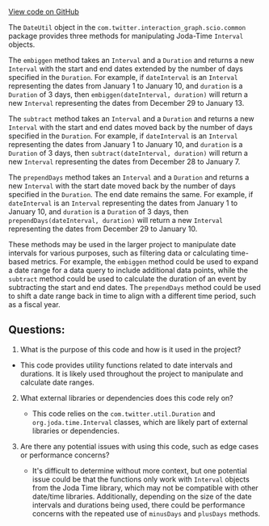 [View code on GitHub](https://github.com/misbahsy/the-algorithm/src/scala/com/twitter/interaction_graph/scio/common/DateUtil.scala)

The `DateUtil` object in the `com.twitter.interaction_graph.scio.common` package provides three methods for manipulating Joda-Time `Interval` objects. 

The `embiggen` method takes an `Interval` and a `Duration` and returns a new `Interval` with the start and end dates extended by the number of days specified in the `Duration`. For example, if `dateInterval` is an `Interval` representing the dates from January 1 to January 10, and `duration` is a `Duration` of 3 days, then `embiggen(dateInterval, duration)` will return a new `Interval` representing the dates from December 29 to January 13.

The `subtract` method takes an `Interval` and a `Duration` and returns a new `Interval` with the start and end dates moved back by the number of days specified in the `Duration`. For example, if `dateInterval` is an `Interval` representing the dates from January 1 to January 10, and `duration` is a `Duration` of 3 days, then `subtract(dateInterval, duration)` will return a new `Interval` representing the dates from December 28 to January 7.

The `prependDays` method takes an `Interval` and a `Duration` and returns a new `Interval` with the start date moved back by the number of days specified in the `Duration`. The end date remains the same. For example, if `dateInterval` is an `Interval` representing the dates from January 1 to January 10, and `duration` is a `Duration` of 3 days, then `prependDays(dateInterval, duration)` will return a new `Interval` representing the dates from December 29 to January 10.

These methods may be used in the larger project to manipulate date intervals for various purposes, such as filtering data or calculating time-based metrics. For example, the `embiggen` method could be used to expand a date range for a data query to include additional data points, while the `subtract` method could be used to calculate the duration of an event by subtracting the start and end dates. The `prependDays` method could be used to shift a date range back in time to align with a different time period, such as a fiscal year.
## Questions: 
 1. What is the purpose of this code and how is it used in the project?
   - This code provides utility functions related to date intervals and durations. It is likely used throughout the project to manipulate and calculate date ranges.

2. What external libraries or dependencies does this code rely on?
   - This code relies on the `com.twitter.util.Duration` and `org.joda.time.Interval` classes, which are likely part of external libraries or dependencies.

3. Are there any potential issues with using this code, such as edge cases or performance concerns?
   - It's difficult to determine without more context, but one potential issue could be that the functions only work with `Interval` objects from the Joda Time library, which may not be compatible with other date/time libraries. Additionally, depending on the size of the date intervals and durations being used, there could be performance concerns with the repeated use of `minusDays` and `plusDays` methods.
